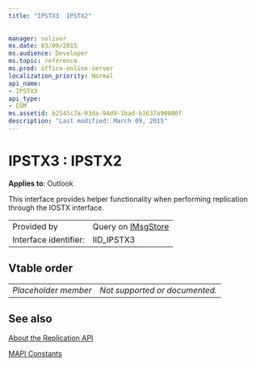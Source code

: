 ```yaml
---
title: "IPSTX3  IPSTX2"
 
 
manager: soliver
ms.date: 03/09/2015
ms.audience: Developer
ms.topic: reference
ms.prod: office-online-server
localization_priority: Normal
api_name:
- IPSTX3
api_type:
- COM
ms.assetid: b2545c7a-03da-94d9-1bad-b1637a90080f
description: "Last modified: March 09, 2015"
---
```


# IPSTX3 : IPSTX2

  
  
**Applies to**: Outlook 
  
This interface provides helper functionality when performing replication through the IOSTX interface.
  
|||
|:-----|:-----|
|Provided by  <br/> |Query on [IMsgStore](imsgstoreimapiprop.md) <br/> |
|Interface identifier:  <br/> |IID_IPSTX3  <br/> |
   
## Vtable order

|||
|:-----|:-----|
| *Placeholder member*  <br/> | *Not supported or documented.*  <br/> |
   
## See also



[About the Replication API](about-the-replication-api.md)
  
[MAPI Constants](mapi-constants.md)

